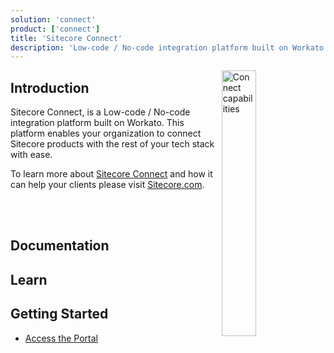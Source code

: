 ```yaml
---
solution: 'connect'
product: ['connect']
title: 'Sitecore Connect'
description: 'Low-code / No-code integration platform built on Workato'
---
```


<img src="/images/products/connect/connect-capability.svg" alt="Connect capabilities" width="33%" align="right" />

## Introduction
Sitecore Connect, is a Low-code / No-code integration platform built on Workato. This platform enables your organization to connect Sitecore products with the rest of your tech stack with ease.

To learn more about [Sitecore Connect](https://www.sitecore.com/products/connect) and how it can help your clients please visit [Sitecore.com](https://www.sitecore.com/products/connect).

<br />
<br />

<VideoPromo youTubeId="bHILCWITZlk" title="Sitecore Connect introduction" description="Dylan and Ahmed have a first look at the new Sitecore Connect" className="clear-both" />


## Documentation

<Row columns={2}>
<Link title="Introduction" link="https://doc.sitecore.com/connect/en/users/sitecore-connect/introduction-to-sitecore-connect.html" />
<Link title="Working with Sitecore Connect" link="https://doc.sitecore.com/connect/en/users/sitecore-connect/working-with-sitecore-connect.html" />
<Link title="Invite Team Members" link="https://doc.sitecore.com/connect/en/users/sitecore-connect/invite-team-members-to-sitecore-connect.html" />
</Row>

<Promo
  title="Sitecore Connect FAQ"
  description="We created a FAQ that helps answer questions about our new Sitecore Connect product"
  imageSource="https://sitecorecontenthub.stylelabs.cloud/api/public/content/c612f3d1efbe4e0cb946ab96d0b4aea1?v=0cca3868"
  linkText="Connect FAQ"
  linkHref="/learn/faq/sitecore-connect" isImageLeft={false}
/>

## Learn

<Row columns={2}>
<Link title="Academy Learning Courses" link="https://academy.workato.com" />
<Link title="Basic - Automation Pro I" link="https://academy.workato.com/page/proi"/>
<Link title="Intermediary - Automation Pro II" link="https://academy.workato.com/page/proii"/>
<Link title="Intermediary - Working with Workato Teams and Team Security" link="https://academy.workato.com/working-with-workato-teams-and-team-security"/>
<Link title="Advanced - CI and CD" link="https://academy.workato.com/continuous-integration-and-continuous-deployment/"/>
<Link title="Advanced - Connector SDK" link="https://academy.workato.com/page/connector-sdk"/>
</Row>

## Getting Started

- [Access the Portal](https://portal.sitecorecloud.io/)
